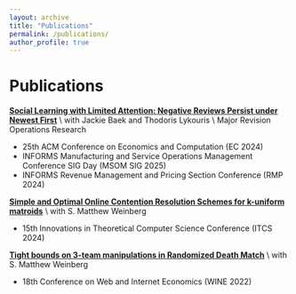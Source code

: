 ```yaml
---
layout: archive
title: "Publications"
permalink: /publications/
author_profile: true
---
```


Publications
======
[**Social Learning with Limited Attention: Negative Reviews Persist under Newest First**](https://arxiv.org/abs/2406.06929) \\
with Jackie Baek and Thodoris Lykouris \\
Major Revision Operations Research
- 25th ACM Conference on Economics and Computation (EC 2024)
- INFORMS Manufacturing and Service Operations Management Conference SIG Day (MSOM SIG 2025)
- INFORMS Revenue Management and Pricing Section Conference (RMP 2024)


[**Simple and Optimal Online Contention Resolution Schemes for k-uniform matroids**](https://arxiv.org/abs/2309.10078) \\
with S. Matthew Weinberg
- 15th Innovations in Theoretical Computer Science Conference (ITCS 2024)

[**Tight bounds on 3-team manipulations in Randomized Death Match**](https://arxiv.org/abs/2301.07862) \\
with S. Matthew Weinberg
- 18th Conference on Web and Internet Economics (WINE 2022)
